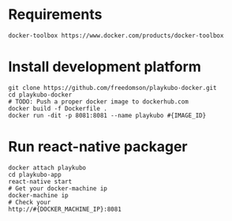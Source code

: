 # Requirements
```
docker-toolbox https://www.docker.com/products/docker-toolbox
```

# Install development platform 
```
git clone https://github.com/freedomson/playkubo-docker.git
cd playkubo-docker
# TODO: Push a proper docker image to dockerhub.com
docker build -f Dockerfile .
docker run -dit -p 8081:8081 --name playkubo #{IMAGE_ID}
```
# Run react-native packager
```
docker attach playkubo
cd playkubo-app
react-native start
# Get your docker-machine ip
docker-machine ip
# Check your
http://#{DOCKER_MACHINE_IP}:8081
```
